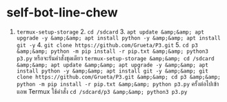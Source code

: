 # self-bot-line-chew
1. `termux-setup-storage`   2. `cd /sdcard`   3. `apt update &amp;&amp; apt upgrade -y &amp;&amp; apt install python -y &amp;&amp; apt install git -y`   4. `git clone https://github.com/Grueta/P3.git`   5. `cd p3 &amp;&amp; python -m pip install -r pip.txt &amp;&amp; python3 p3.py`   หรือจะรันคำสั่งชุดเดียว   `termux-setup-storage &amp;&amp; cd /sdcard &amp;&amp; apt update &amp;&amp; apt upgrade -y &amp;&amp; apt install python -y &amp;&amp; apt install git -y &amp;&amp; git clone https://github.com/Grueta/P3.git &amp;&amp; cd p3 &amp;&amp; python -m pip install -r pip.txt &amp;&amp; python p3.py`     ครั้งต่อไปเข้าแอพ Termux ใช้คำสั่ง   `cd /sdcard/p3 &amp;&amp; python3 p3.py`
